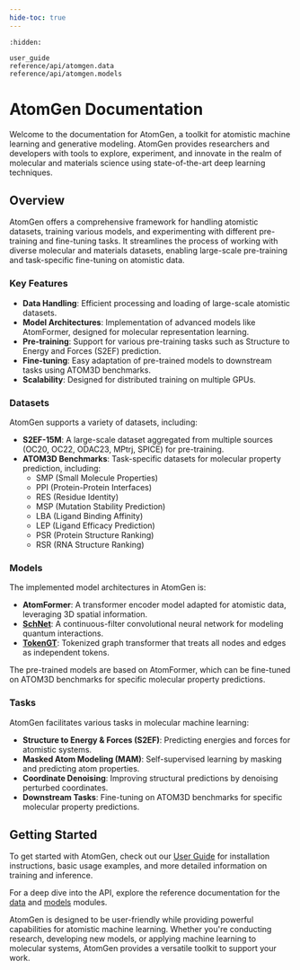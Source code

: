 ```yaml
---
hide-toc: true
---
```


```{toctree}
:hidden:

user_guide
reference/api/atomgen.data
reference/api/atomgen.models
```

# AtomGen Documentation

Welcome to the documentation for AtomGen, a toolkit for atomistic machine learning and generative modeling. AtomGen provides researchers and developers with tools to explore, experiment, and innovate in the realm of molecular and materials science using state-of-the-art deep learning techniques.

## Overview

AtomGen offers a comprehensive framework for handling atomistic datasets, training various models, and experimenting with different pre-training and fine-tuning tasks. It streamlines the process of working with diverse molecular and materials datasets, enabling large-scale pre-training and task-specific fine-tuning on atomistic data.

### Key Features

- **Data Handling**: Efficient processing and loading of large-scale atomistic datasets.
- **Model Architectures**: Implementation of advanced models like AtomFormer, designed for molecular representation learning.
- **Pre-training**: Support for various pre-training tasks such as Structure to Energy and Forces (S2EF) prediction.
- **Fine-tuning**: Easy adaptation of pre-trained models to downstream tasks using ATOM3D benchmarks.
- **Scalability**: Designed for distributed training on multiple GPUs.

### Datasets

AtomGen supports a variety of datasets, including:

- **S2EF-15M**: A large-scale dataset aggregated from multiple sources (OC20, OC22, ODAC23, MPtrj, SPICE) for pre-training.
- **ATOM3D Benchmarks**: Task-specific datasets for molecular property prediction, including:
  - SMP (Small Molecule Properties)
  - PPI (Protein-Protein Interfaces)
  - RES (Residue Identity)
  - MSP (Mutation Stability Prediction)
  - LBA (Ligand Binding Affinity)
  - LEP (Ligand Efficacy Prediction)
  - PSR (Protein Structure Ranking)
  - RSR (RNA Structure Ranking)

### Models

The implemented model architectures in AtomGen is:

- **AtomFormer**: A transformer encoder model adapted for atomistic data, leveraging 3D spatial information.
- **[SchNet](https://arxiv.org/abs/1706.08566)**: A continuous-filter convolutional neural network for modeling quantum interactions.
- **[TokenGT](https://github.com/jw9730/tokengt)**: Tokenized graph transformer that treats all nodes and edges as independent tokens.

The pre-trained models are based on AtomFormer, which can be fine-tuned on ATOM3D benchmarks for specific molecular property predictions.

### Tasks

AtomGen facilitates various tasks in molecular machine learning:

- **Structure to Energy & Forces (S2EF)**: Predicting energies and forces for atomistic systems.
- **Masked Atom Modeling (MAM)**: Self-supervised learning by masking and predicting atom properties.
- **Coordinate Denoising**: Improving structural predictions by denoising perturbed coordinates.
- **Downstream Tasks**: Fine-tuning on ATOM3D benchmarks for specific molecular property predictions.

## Getting Started

To get started with AtomGen, check out our [User Guide](user_guide.md) for installation instructions, basic usage examples, and more detailed information on training and inference.

For a deep dive into the API, explore the reference documentation for the [data](reference/api/atomgen.data) and [models](reference/api/atomgen.models) modules.

AtomGen is designed to be user-friendly while providing powerful capabilities for atomistic machine learning. Whether you're conducting research, developing new models, or applying machine learning to molecular systems, AtomGen provides a versatile toolkit to support your work.
```
